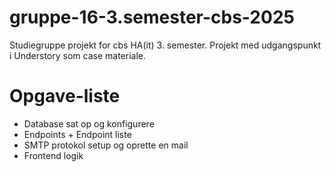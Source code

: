 # gruppe-16-3.semester-cbs-2025
Studiegruppe projekt for cbs HA(it) 3. semester. Projekt med udgangspunkt i Understory som case materiale.

# Opgave-liste
- Database sat op og konfigurere
- Endpoints + Endpoint liste
- SMTP protokol setup og oprette en mail
- Frontend logik